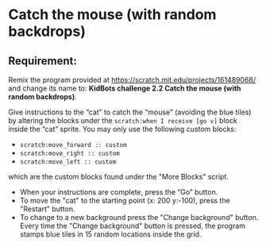 # Catch the mouse (with random backdrops)

## Requirement:

Remix the program provided at <https://scratch.mit.edu/projects/161489068/> and change its name to: **KidBots challenge 2.2 Catch the mouse (with random backdrops)**.

Give instructions to the “cat” to catch the “mouse” (avoiding the blue tiles) by altering the blocks under the `scratch:when I receive [go v]` block inside the “cat” sprite. You may only use the following custom blocks:

- `scratch:move_forward :: custom`
- `scratch:move_right :: custom`
- `scratch:move_left :: custom`

which are the custom blocks found under the "More Blocks" script.

- When your instructions are complete, press the “Go” button.
- To move the "cat" to the starting point (x: 200 y:-100), press the "Restart" button.
- To change to a new background press the "Change background" button. Every time the "Change background" button is pressed, the program stamps blue tiles in 15 random locations inside the grid.